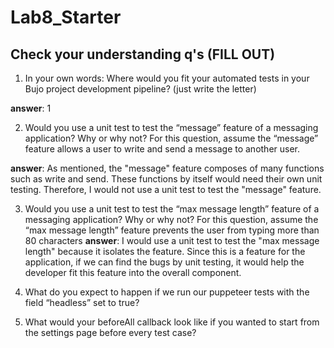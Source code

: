 # Lab8_Starter

## Check your understanding q's (FILL OUT)
1. In your own words: Where would you fit your automated tests in your Bujo project development pipeline? (just write the letter) 

**answer**:  1

2. Would you use a unit test to test the “message” feature of a messaging application? Why or why not? For this question, assume the “message” feature allows a user to write and send a message to another user.

**answer**: As mentioned, the "message" feature composes of many functions such as write and send. These functions by itself would need their own unit testing. Therefore, I would not use a unit test to test the "message" feature. 


3. Would you use a unit test to test the “max message length” feature of a messaging application? Why or why not? For this question, assume the “max message length” feature prevents the user from typing more than 80 characters
**answer**: I would use a unit test to test the "max message length" because it isolates the feature. Since this is a feature for the application, if we can find the bugs by unit testing, it would help the developer fit this feature into the overall component. 

4. What do you expect to happen if we run our puppeteer tests with the field “headless” set to true?

5. What would your beforeAll callback look like if you wanted to start from the settings page before every test case?

